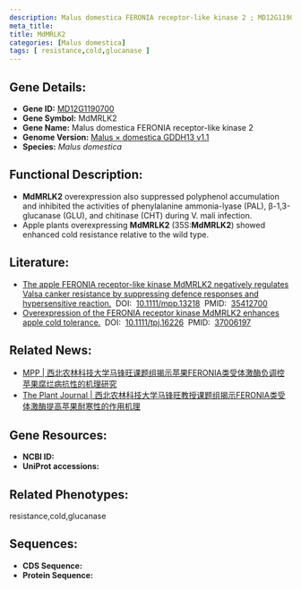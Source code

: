 ```yaml
---
description: Malus domestica FERONIA receptor-like kinase 2 ; MD12G1190700 ; Malus domestica
meta_title:
title: MdMRLK2
categories: [Malus domestica]
tags: [ resistance,cold,glucanase ]
---
```


## Gene Details:
- **Gene ID:**	[MD12G1190700]()
- **Gene Symbol:** MdMRLK2
- **Gene Name:** Malus domestica FERONIA receptor-like kinase 2
- **Genome Version:** [Malus × domestica GDDH13 v1.1]()
- **Species:** *Malus domestica*

## Functional Description:
   - **MdMRLK2** overexpression also suppressed polyphenol accumulation and inhibited the activities of phenylalanine ammonia-lyase (PAL), β-1,3-glucanase (GLU), and chitinase (CHT) during V. mali infection.
   - Apple plants overexpressing **MdMRLK2** (35S:**MdMRLK2**) showed enhanced cold resistance relative to the wild type.

## Literature:
   - [The apple FERONIA receptor-like kinase MdMRLK2 negatively regulates Valsa canker resistance by suppressing defence responses and hypersensitive reaction.]( https://bsppjournals.onlinelibrary.wiley.com/doi/10.1111/mpp.13218)&nbsp;&nbsp;DOI:&nbsp;&nbsp;[10.1111/mpp.13218](https://bsppjournals.onlinelibrary.wiley.com/doi/10.1111/mpp.13218)&nbsp;&nbsp;PMID:&nbsp;&nbsp;[35412700](https://pubmed.ncbi.nlm.nih.gov/35412700/)
   - [Overexpression of the FERONIA receptor kinase MdMRLK2 enhances apple cold tolerance.]( https://onlinelibrary.wiley.com/doi/10.1111/tpj.16226)&nbsp;&nbsp;DOI:&nbsp;&nbsp;[10.1111/tpj.16226](https://onlinelibrary.wiley.com/doi/10.1111/tpj.16226)&nbsp;&nbsp;PMID:&nbsp;&nbsp;[37006197](https://pubmed.ncbi.nlm.nih.gov/37006197/)

## Related News:
   - [MPP | 西北农林科技大学马锋旺课题组揭示苹果FERONIA类受体激酶负调控苹果腐烂病抗性的机理研究](https://mp.weixin.qq.com/s?__biz=Mzg3MDEwNDEyMg==&mid=2247528336&idx=2&sn=3d9c7cd7367c8b96c503e02462a7329d&chksm=ce90c2c5f9e74bd3f64d83338922c84c88660889bd981b23b1538b8fe1f376dc1524c664d869&scene=27#wechat_redirect)
   - [The Plant Journal | 西北农林科技大学马锋旺教授课题组揭示FERONIA类受体激酶提高苹果耐寒性的作用机理](https://mp.weixin.qq.com/s/WjwViujYZD6asnxOshfSPg)

## Gene Resources:
- **NCBI ID:** [](https://www.ncbi.nlm.nih.gov/gene/?term=)
- **UniProt accessions:** [](https://www.uniprot.org/uniprotkb//entry)

## Related Phenotypes:
resistance,cold,glucanase

## Sequences:
- **CDS Sequence:**
- **Protein Sequence:**

